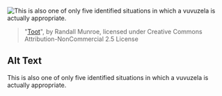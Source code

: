 ![This is also one of only five identified situations in which a vuvuzela is actually appropriate.](https://imgs.xkcd.com/comics/toot.png)
> "[Toot](https://xkcd.com/757/)", by Randall Munroe, licensed under Creative Commons Attribution-NonCommercial 2.5 License

## Alt Text
This is also one of only five identified situations in which a vuvuzela is actually appropriate.
